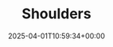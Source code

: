 ---
title: 3. Shoulders
id: c2c2fa0a-cba5-495e-9d6e-ae828d2b9915
date: 2025-04-01T10:59:34+00:00
tags: []
type: 'hevy'
totalWeightInKg: 4,515kg
duration: 37 min
# Disable SEO for this post
outputs: ["HTML"]
robots: "noindex, nofollow"
---